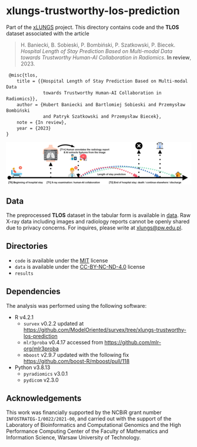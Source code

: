 # xlungs-trustworthy-los-prediction

Part of the [xLUNGS](https://xlungs.mi2.ai) project. This directory contains code and the **TLOS** dataset associated with the article

> H. Baniecki, B. Sobieski, P. Bombiński, P. Szatkowski, P. Biecek. *Hospital Length of Stay Prediction Based on Multi-modal Data towards Trustworthy Human-AI Collaboration in Radiomics*. **In review**, 2023.

```
 @misc{tlos,
    title = {{Hospital Length of Stay Prediction Based on Multi-modal Data 
              towards Trustworthy Human-AI Collaboration in Radiomics}},
    author = {Hubert Baniecki and Bartlomiej Sobieski and Przemysław Bombiński 
              and Patryk Szatkowski and Przemysław Biecek},
    note = {In review},
    year = {2023}
}
```

![](fig1.png)

## Data

The preprocessed **TLOS** dataset in the tabular form is available in [data](/data). Raw X-ray data including images and radiology reports cannot be openly shared due to privacy concerns. For inquires, please write at [xlungs@pw.edu.pl](mailto:xlungs@pw.edu.pl).

## Directories

- `code` is available under the [MIT](code/LICENSE) license
- `data` is available under the [CC-BY-NC-ND-4.0](data/LICENSE) license
- `results`

## Dependencies

The analysis was performed using the following software:
- R v4.2.1 
    - `survex` v0.2.2 updated at https://github.com/ModelOriented/survex/tree/xlungs-trustworthy-los-prediction
    - `mlr3proba` v0.4.17 accessed from https://github.com/mlr-org/mlr3proba
    - `mboost` v2.9.7 updated with the following fix https://github.com/boost-R/mboost/pull/118
- Python v3.8.13
    - `pyradiomics` v3.0.1
    - `pydicom` v2.3.0

## Acknowledgements

This work was financially supported by the NCBiR grant number `INFOSTRATEG-I/0022/2021-00`, and carried out with the support of the Laboratory of Bioinformatics and Computational Genomics and the High Performance Computing Center of the Faculty of Mathematics and Information Science, Warsaw University of Technology.